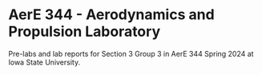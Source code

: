 # AerE 344 - Aerodynamics and Propulsion Laboratory

Pre-labs and lab reports for Section 3 Group 3 in AerE 344 Spring 2024 at Iowa State University.
